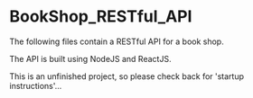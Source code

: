 # BookShop_RESTful_API

The following files contain a RESTful API for a book shop.

The API is built using NodeJS and ReactJS. 

This is an unfinished project, so please check back for 'startup instructions'...